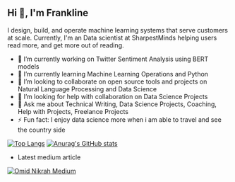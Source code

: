 ## Hi 👋, I'm Frankline

I design, build, and operate machine learning systems that serve customers at scale. Currently, I'm an Data scientist at SharpestMinds helping users read more, and get more out of reading. 

- 🔭 I’m currently working on Twitter Sentiment Analysis using BERT models
- 🌱 I’m currently learning Machine Learning Operations and Python
- 👯 I’m looking to collaborate on open source tools and projects on Natural Language Processing and Data Science
- 🤔 I’m looking for help with collaboration on Data Science Projects 
- 💬 Ask me about Technical Writing, Data Science Projects, Coaching, Help with Projects, Freelance Projects 
- ⚡ Fun fact: I enjoy data science more when i am able to travel and see the country side



[![Top Langs](https://github-readme-stats.vercel.app/api/top-langs/?username=franklinen&show_icons=true&theme=radical)](https://github.com/anuraghazra/github-readme-stats) [![Anurag's GitHub stats](https://github-readme-stats.vercel.app/api?username=franklinen&show_icons=true&theme=radical)](https://github.com/anuraghazra/github-readme-stats)  


- Latest medium article

[![Omid Nikrah Medium](https://github-readme-medium.vercel.app/?username=franklineo&limit=1&bg=white&text=black)](https://medium.com/@omidnikrah)

